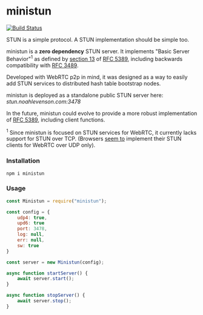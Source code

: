 # ministun

[![Build Status](https://travis-ci.com/noahlevenson/ministun.svg?token=K7qYwxmEyNTnFvh71KfW&branch=master)](https://travis-ci.com/noahlevenson/ministun)

STUN is a simple protocol. A STUN implementation should be simple too.

ministun is a **zero dependency** STUN server. It implements "Basic Server Behavior"<sup>1</sup> as defined by [section 13](https://tools.ietf.org/html/rfc5389#section-13) of [RFC 5389](https://tools.ietf.org/html/rfc5389), including backwards compatibility with [RFC 3489](https://tools.ietf.org/html/rfc3489). 

Developed with WebRTC p2p in mind, it was designed as a way to easily add STUN services to distributed hash table bootstrap nodes.

ministun is deployed as a standalone public STUN server here: *stun.noahlevenson.com:3478*

In the future, ministun could evolve to provide a more robust implementation of [RFC 5389](https://tools.ietf.org/html/rfc5389), including client functions.

<sup>1</sup> Since ministun is focused on STUN services for WebRTC, it currently lacks support for STUN over TCP. (Browsers [seem to](https://groups.google.com/forum/#!topic/discuss-webrtc/IIrakQPaSw0) implement their STUN clients for WebRTC over UDP only).

### Installation
```
npm i ministun
```

### Usage
```javascript
const Ministun = require("ministun");

const config = {
	udp4: true,
	upd6: true
	port: 3478,
	log: null,
	err: null,
	sw: true
}

const server = new Ministun(config);

async function startServer() {
	await server.start();
}

async function stopServer() {
	await server.stop();
}
```